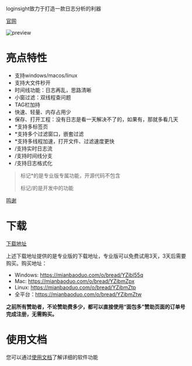 loginsight致力于打造一款日志分析的利器

[官网](http://www.loginsight.top)

![preview](https://z3.ax1x.com/2021/05/24/gxZ9s0.png)

# 亮点特性

- 支持windows/macos/linux
- 支持大文件秒开
- 时间线功能：日志再乱，思路清晰
- 小窗过滤：双线程查问题
- TAG栏加持
- 快速、轻量、内存占用少
- 保存、打开工程：没有日志是看一天解决不了的，如果有，那就多看几天
- *支持多标签页
- *支持多个过滤窗口，嵌套过滤
- *支持多线程加速，打开文件、过滤速度更快
- /支持实时日志流
- /支持时间线分支
- /支持日志格式化

> 标记*的是专业版专属功能，开源代码不包含
>
> 标记/的是开发中的功能

[鸣谢](https://github.com/compilelife/loginsight/wiki)

# 下载

[下载地址](https://mianbaoduo.com/o/bread/YZmYkpts)

上述下载地址提供的是专业版的下载地址，专业版可以免费试用3天，3天后需要购买。购买地址：

- Windows: https://mianbaoduo.com/o/bread/YZibl55q
- Mac: https://mianbaoduo.com/o/bread/YZibmZpx
- Linux: https://mianbaoduo.com/o/bread/YZibmZtp
- 全平台：https://mianbaoduo.com/o/bread/YZibmZtw

**之前所有赞助者，不论赞助费多少，都可以直接使用“面包多”赞助页面的订单号完成注册，无需购买。**

# 使用文档

您可以通过[使用文档](http://www.loginsight.top/manual/)了解详细的软件功能